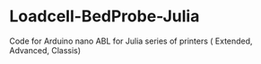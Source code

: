 # Loadcell-BedProbe-Julia
Code for Arduino nano ABL for Julia series of printers ( Extended, Advanced, Classis)
